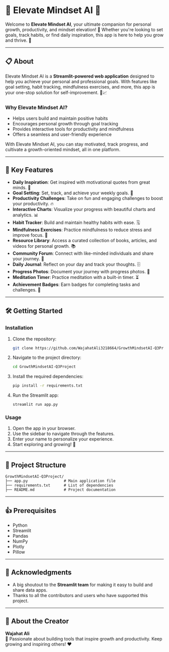 # 🌟 Elevate Mindset AI 🚀

Welcome to **Elevate Mindset AI**, your ultimate companion for personal growth, productivity, and mindset elevation! 🌱 Whether you're looking to set goals, track habits, or find daily inspiration, this app is here to help you grow and thrive. 🌈

---

## 📋 About

Elevate Mindset AI is a **Streamlit-powered web application** designed to help you achieve your personal and professional goals. With features like goal setting, habit tracking, mindfulness exercises, and more, this app is your one-stop solution for self-improvement. 🧨️📈

### Why Elevate Mindset AI?
- Helps users build and maintain positive habits
- Encourages personal growth through goal tracking
- Provides interactive tools for productivity and mindfulness
- Offers a seamless and user-friendly experience

With Elevate Mindset AI, you can stay motivated, track progress, and cultivate a growth-oriented mindset, all in one platform.

---

## 🎯 Key Features

- **Daily Inspiration**: Get inspired with motivational quotes from great minds. 💬
- **Goal Setting**: Set, track, and achieve your weekly goals. 🎯
- **Productivity Challenges**: Take on fun and engaging challenges to boost your productivity. 🔥
- **Interactive Charts**: Visualize your progress with beautiful charts and analytics. 📊
- **Habit Tracker**: Build and maintain healthy habits with ease. 🗓️
- **Mindfulness Exercises**: Practice mindfulness to reduce stress and improve focus. 🧠
- **Resource Library**: Access a curated collection of books, articles, and videos for personal growth. 📚
- **Community Forum**: Connect with like-minded individuals and share your journey. 💬
- **Daily Journal**: Reflect on your day and track your thoughts. 🗄️
- **Progress Photos**: Document your journey with progress photos. 📸
- **Meditation Timer**: Practice meditation with a built-in timer. ⏳
- **Achievement Badges**: Earn badges for completing tasks and challenges. 🏅

---

## 🛠️ Getting Started

### Installation

1. Clone the repository:
   ```bash
   git clone https://github.com/WajahatAli3218664/GrowthMindsetAI-Q3Project.git
   ```
2. Navigate to the project directory:
   ```bash
   cd GrowthMindsetAI-Q3Project
   ```
3. Install the required dependencies:
   ```bash
   pip install -r requirements.txt
   ```
4. Run the Streamlit app:
   ```bash
   streamlit run app.py
   ```

### Usage

1. Open the app in your browser.
2. Use the sidebar to navigate through the features.
3. Enter your name to personalize your experience.
4. Start exploring and growing! 🌱

---

## 📁 Project Structure

```
GrowthMindsetAI-Q3Project/
├── app.py                # Main application file
├── requirements.txt      # List of dependencies
├── README.md             # Project documentation
```

---

## 👍 Prerequisites

- Python 
- Streamlit
- Pandas
- NumPy
- Plotly
- Pillow

---

## 💟 Acknowledgments

- A big shoutout to the **Streamlit team** for making it easy to build and share data apps.
- Thanks to all the contributors and users who have supported this project.

---

## 🌟 About the Creator

**Wajahat Ali**  
🚀 Passionate about building tools that inspire growth and productivity. Keep growing and inspiring others! ❤️

